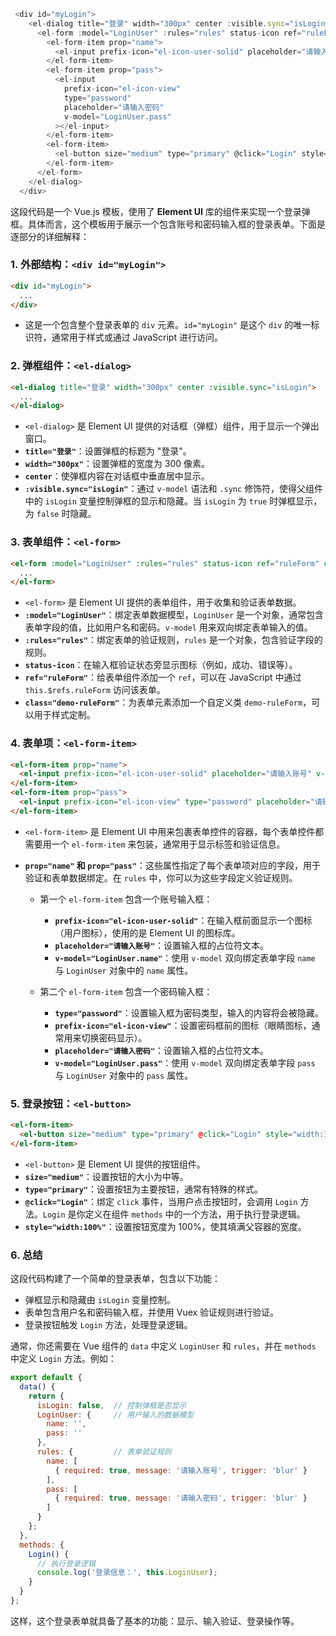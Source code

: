 
```js
 <div id="myLogin">
    <el-dialog title="登录" width="300px" center :visible.sync="isLogin">
      <el-form :model="LoginUser" :rules="rules" status-icon ref="ruleForm" class="demo-ruleForm">
        <el-form-item prop="name">
          <el-input prefix-icon="el-icon-user-solid" placeholder="请输入账号" v-model="LoginUser.name"></el-input>
        </el-form-item>
        <el-form-item prop="pass">
          <el-input
            prefix-icon="el-icon-view"
            type="password"
            placeholder="请输入密码"
            v-model="LoginUser.pass"
          ></el-input>
        </el-form-item>
        <el-form-item>
          <el-button size="medium" type="primary" @click="Login" style="width:100%;">登录</el-button>
        </el-form-item>
      </el-form>
    </el-dialog>
  </div>

```



这段代码是一个 Vue.js 模板，使用了 **Element UI** 库的组件来实现一个登录弹框。具体而言，这个模板用于展示一个包含账号和密码输入框的登录表单。下面是逐部分的详细解释：

### 1. **外部结构：`<div id="myLogin">`**

```html
<div id="myLogin">
  ...
</div>
```
- 这是一个包含整个登录表单的 `div` 元素。`id="myLogin"` 是这个 `div` 的唯一标识符，通常用于样式或通过 JavaScript 进行访问。

### 2. **弹框组件：`<el-dialog>`**

```html
<el-dialog title="登录" width="300px" center :visible.sync="isLogin">
  ...
</el-dialog>
```

- `<el-dialog>` 是 Element UI 提供的对话框（弹框）组件，用于显示一个弹出窗口。
- **`title="登录"`**：设置弹框的标题为 "登录"。
- **`width="300px"`**：设置弹框的宽度为 300 像素。
- **`center`**：使弹框内容在对话框中垂直居中显示。
- **`:visible.sync="isLogin"`**：通过 `v-model` 语法和 `.sync` 修饰符，使得父组件中的 `isLogin` 变量控制弹框的显示和隐藏。当 `isLogin` 为 `true` 时弹框显示，为 `false` 时隐藏。

### 3. **表单组件：`<el-form>`**

```html
<el-form :model="LoginUser" :rules="rules" status-icon ref="ruleForm" class="demo-ruleForm">
  ...
</el-form>
```

- `<el-form>` 是 Element UI 提供的表单组件，用于收集和验证表单数据。
- **`:model="LoginUser"`**：绑定表单数据模型，`LoginUser` 是一个对象，通常包含表单字段的值，比如用户名和密码。`v-model` 用来双向绑定表单输入的值。
- **`:rules="rules"`**：绑定表单的验证规则，`rules` 是一个对象，包含验证字段的规则。
- **`status-icon`**：在输入框验证状态旁显示图标（例如，成功、错误等）。
- **`ref="ruleForm"`**：给表单组件添加一个 `ref`，可以在 JavaScript 中通过 `this.$refs.ruleForm` 访问该表单。
- **`class="demo-ruleForm"`**：为表单元素添加一个自定义类 `demo-ruleForm`，可以用于样式定制。

### 4. **表单项：`<el-form-item>`**

```html
<el-form-item prop="name">
  <el-input prefix-icon="el-icon-user-solid" placeholder="请输入账号" v-model="LoginUser.name"></el-input>
</el-form-item>
<el-form-item prop="pass">
  <el-input prefix-icon="el-icon-view" type="password" placeholder="请输入密码" v-model="LoginUser.pass"></el-input>
</el-form-item>
```

- `<el-form-item>` 是 Element UI 中用来包裹表单控件的容器，每个表单控件都需要用一个 `el-form-item` 来包装，通常用于显示标签和验证信息。
- **`prop="name"` 和 `prop="pass"`**：这些属性指定了每个表单项对应的字段，用于验证和表单数据绑定。在 `rules` 中，你可以为这些字段定义验证规则。
  
  - 第一个 `el-form-item` 包含一个账号输入框：
    - **`prefix-icon="el-icon-user-solid"`**：在输入框前面显示一个图标（用户图标），使用的是 Element UI 的图标库。
    - **`placeholder="请输入账号"`**：设置输入框的占位符文本。
    - **`v-model="LoginUser.name"`**：使用 `v-model` 双向绑定表单字段 `name` 与 `LoginUser` 对象中的 `name` 属性。
  
  - 第二个 `el-form-item` 包含一个密码输入框：
    - **`type="password"`**：设置输入框为密码类型，输入的内容将会被隐藏。
    - **`prefix-icon="el-icon-view"`**：设置密码框前的图标（眼睛图标，通常用来切换密码显示）。
    - **`placeholder="请输入密码"`**：设置输入框的占位符文本。
    - **`v-model="LoginUser.pass"`**：使用 `v-model` 双向绑定表单字段 `pass` 与 `LoginUser` 对象中的 `pass` 属性。

### 5. **登录按钮：`<el-button>`**

```html
<el-form-item>
  <el-button size="medium" type="primary" @click="Login" style="width:100%;">登录</el-button>
</el-form-item>
```

- `<el-button>` 是 Element UI 提供的按钮组件。
- **`size="medium"`**：设置按钮的大小为中等。
- **`type="primary"`**：设置按钮为主要按钮，通常有特殊的样式。
- **`@click="Login"`**：绑定 `click` 事件，当用户点击按钮时，会调用 `Login` 方法。`Login` 是你定义在组件 `methods` 中的一个方法，用于执行登录逻辑。
- **`style="width:100%"`**：设置按钮宽度为 100%，使其填满父容器的宽度。

### 6. **总结**

这段代码构建了一个简单的登录表单，包含以下功能：
- 弹框显示和隐藏由 `isLogin` 变量控制。
- 表单包含用户名和密码输入框，并使用 Vuex 验证规则进行验证。
- 登录按钮触发 `Login` 方法，处理登录逻辑。

通常，你还需要在 Vue 组件的 `data` 中定义 `LoginUser` 和 `rules`，并在 `methods` 中定义 `Login` 方法。例如：

```javascript
export default {
  data() {
    return {
      isLogin: false,  // 控制弹框是否显示
      LoginUser: {     // 用户输入的数据模型
        name: '',
        pass: ''
      },
      rules: {         // 表单验证规则
        name: [
          { required: true, message: '请输入账号', trigger: 'blur' }
        ],
        pass: [
          { required: true, message: '请输入密码', trigger: 'blur' }
        ]
      }
    };
  },
  methods: {
    Login() {
      // 执行登录逻辑
      console.log('登录信息：', this.LoginUser);
    }
  }
};
```

这样，这个登录表单就具备了基本的功能：显示、输入验证、登录操作等。
